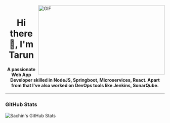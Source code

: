 
<img align="right" alt="GIF" src="https://raw.githubusercontent.com/urbanisierung/urbanisierung/master/that-was-more-work-than-i-thought.svg?raw=true" width="400" height="220" />

<h1 align="center">Hi there 👋, I'm Tarun</h1>

<h4 align="center">A passionate Web App Developer skilled in NodeJS, Springboot, Microservices, React. Apart from that I've also worked on DevOps tools like Jenkins, SonarQube.</h4>

<hr>

### GitHub Stats

<img align="left" alt="Sachin's GitHub Stats" src="https://github-readme-stats.vercel.app/api?username=tarunsingh007" />

<!--
**Tarunsingh007/tarunsingh007** is a ✨ _special_ ✨ repository because its `README.md` (this file) appears on your GitHub profile.

Here are some ideas to get you started:

- 🔭 I’m currently working on ...
- 🌱 I’m currently learning ...
- 👯 I’m looking to collaborate on ...
- 🤔 I’m looking for help with ...
- 💬 Ask me about ...
- 📫 How to reach me: ...
- 😄 Pronouns: ...
- ⚡ Fun fact: ...
-->

